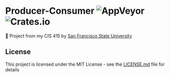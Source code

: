 # Producer-Consumer ![AppVeyor](https://img.shields.io/appveyor/ci/gruntjs/grunt.svg) ![Crates.io](https://img.shields.io/crates/l/rustc-serialize.svg)
📗 Project from my CIS 415 by [San Francisco State University](https://cs.sfsu.edu/courses.html)
## License

This project is licensed under the MIT License - see the [LICENSE.md](LICENSE.md) file for details
